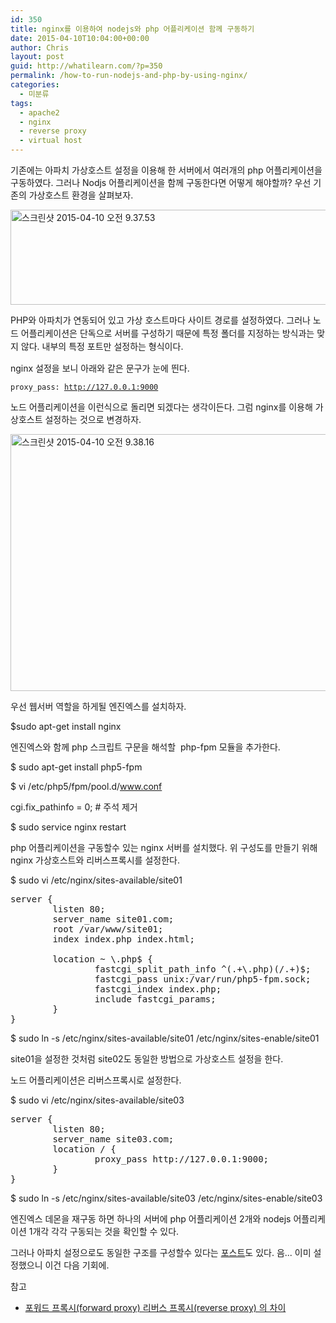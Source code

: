 ```yaml
---
id: 350
title: nginx를 이용하여 nodejs와 php 어플리케이션 함께 구동하기
date: 2015-04-10T10:04:00+00:00
author: Chris
layout: post
guid: http://whatilearn.com/?p=350
permalink: /how-to-run-nodejs-and-php-by-using-nginx/
categories:
  - 미분류
tags:
  - apache2
  - nginx
  - reverse proxy
  - virtual host
---
```

기존에는 아파치 가상호스트 설정을 이용해 한 서버에서 여러개의 php 어플리케이션을 구동하였다. 그러나 Nodjs 어플리케이션을 함께 구동한다면 어떻게 해야할까? 우선 기존의 가상호스트 환경을 살펴보자.

<a href="http://whatilearn.com/wp-content/uploads/2015/04/스크린샷-2015-04-10-오전-9.37.53.png"><img class="alignnone size-large wp-image-351" src="http://whatilearn.com/wp-content/uploads/2015/04/스크린샷-2015-04-10-오전-9.37.53-1024x243.png" alt="스크린샷 2015-04-10 오전 9.37.53" width="640" height="152" /></a>

PHP와 아파치가 연동되어 있고 가상 호스트마다 사이트 경로를 설정하였다. <span style="line-height: 1.5;">그러나 노드 어플리케이션은 단독으로 서버를 구성하기 때문에 특정 폴더를 지정하는 방식과는 맞지 않다. 내부의 특정 포트만 설정하는 형식이다. </span>

nginx 설정을 보니 아래와 같은 문구가 눈에 띈다.

<code>proxy_pass: http://127.0.0.1:9000</code>

노드 어플리케이션을 이런식으로 돌리면 되겠다는 생각이든다. 그럼 nginx를 이용해 가상호스트 설정하는 것으로 변경하자.

<a href="http://whatilearn.com/wp-content/uploads/2015/04/스크린샷-2015-04-10-오전-9.38.16.png"><img class="alignnone size-large wp-image-353" src="http://whatilearn.com/wp-content/uploads/2015/04/스크린샷-2015-04-10-오전-9.38.16-1024x657.png" alt="스크린샷 2015-04-10 오전 9.38.16" width="640" height="411" /></a>

우선 웹서버 역할을 하게될 엔진엑스를 설치하자.

$sudo apt-get install nginx

엔진엑스와 함께 php 스크립트 구문을 해석할  php-fpm 모듈을 추가한다.

$ sudo apt-get install php5-fpm

$ vi /etc/php5/fpm/pool.d/www.conf

cgi.fix_pathinfo = 0; # 주석 제거

$ sudo service nginx restart

php 어플리케이션을 구동할수 있는 nginx 서버를 설치했다. 위 구성도를 만들기 위해 nginx 가상호스트와 리버스프록시를 설정한다.

$ sudo vi /etc/nginx/sites-available/site01
<pre class="lang:sh decode:true ">server {
        listen 80;
        server_name site01.com;
        root /var/www/site01;
        index index.php index.html;

        location ~ \.php$ {
                fastcgi_split_path_info ^(.+\.php)(/.+)$;
                fastcgi_pass unix:/var/run/php5-fpm.sock;
                fastcgi_index index.php;
                include fastcgi_params;
        }
}
</pre>
$ sudo ln -s /etc/nginx/sites-available/site01 /etc/nginx/sites-enable/site01

site01을 설정한 것처럼 site02도 동일한 방법으로 가상호스트 설정을 한다.

노드 어플리케이션은 리버스프록시로 설정한다.

$ sudo vi /etc/nginx/sites-available/site03
<pre class="lang:sh decode:true">server {
        listen 80;
        server_name site03.com;
        location / {
                proxy_pass http://127.0.0.1:9000;
        }
}
</pre>
$ sudo ln -s /etc/nginx/sites-available/site03 /etc/nginx/sites-enable/site03

엔진엑스 데몬을 재구동 하면 하나의 서버에 php 어플리케이션 2개와 nodejs 어플리케이션 1개각 각각 구동되는 것을 확인할 수 있다.

그러나 아파치 설정으로도 동일한 구조를 구성할수 있다는 <a href="http://blog.grotesq.com/post/448">포스트</a>도 있다. 음... 이미 설정했으니 이건 다음 기회에.

참고
<ul>
	<li><a href="http://lesstif.com/pages/viewpage.action?pageId=21430345">포워드 프록시(forward proxy) 리버스 프록시(reverse proxy) 의 차이</a></li>
</ul>